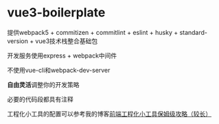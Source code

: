 # vue3-boilerplate

提供webpack5 + commitizen + commitlint + eslint + husky + standard-version + vue3技术栈整合基础包

开发服务使用express + webpack中间件

不使用vue-cli和webpack-dev-server

**自由灵活**调整你的开发策略

必要的代码段都具有注释

工程化小工具的配置可以参考我的博客[前端工程化小工具保姆级攻略（较长）](https://juejin.cn/post/6910748730698235911)




